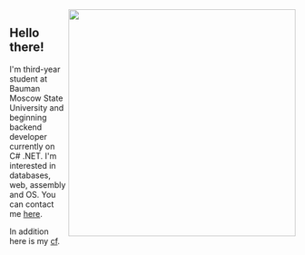 <img width="400px" align="right" src="https://github-readme-stats.vercel.app/api/top-langs/?username=PajiloyLis&theme=highcontrast&count_private=true&langs_count=10&hide=html&layout=compact" />  

## Hello there! 
I'm third-year student at Bauman Moscow State University and beginning backend developer currently on C# .NET. I'm interested in databases, web, assembly and OS. You can contact me [here](https://t.me/Pajiloy_Lis "t.me").

In addition here is my [cf](https://codeforces.com/profile/Bugakov_Ivan "Codeforces").
